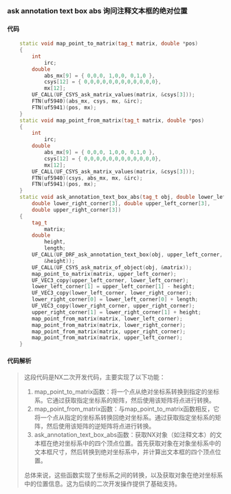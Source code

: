 ### ask annotation text box abs 询问注释文本框的绝对位置

#### 代码

```cpp
    static void map_point_to_matrix(tag_t matrix, double *pos)  
    {  
        int  
            irc;  
        double  
            abs_mx[9] = { 0,0,0, 1,0,0, 0,1,0 },  
            csys[12] = { 0,0,0,0,0,0,0,0,0,0,0,0},  
            mx[12];  
        UF_CALL(UF_CSYS_ask_matrix_values(matrix, &csys[3]));  
        FTN(uf5940)(abs_mx, csys, mx, &irc);  
        FTN(uf5941)(pos, mx);  
    }  
    static void map_point_from_matrix(tag_t matrix, double *pos)  
    {  
        int  
            irc;  
        double  
            abs_mx[9] = { 0,0,0, 1,0,0, 0,1,0 },  
            csys[12] = { 0,0,0,0,0,0,0,0,0,0,0,0},  
            mx[12];  
        UF_CALL(UF_CSYS_ask_matrix_values(matrix, &csys[3]));  
        FTN(uf5940)(csys, abs_mx, mx, &irc);  
        FTN(uf5941)(pos, mx);  
    }  
    static void ask_annotation_text_box_abs(tag_t obj, double lower_left_corner[3],  
        double lower_right_corner[3], double upper_left_corner[3],  
        double upper_right_corner[3])  
    {  
        tag_t  
            matrix;  
        double  
            height,  
            length;  
        UF_CALL(UF_DRF_ask_annotation_text_box(obj, upper_left_corner, &length,  
            &height));  
        UF_CALL(UF_CSYS_ask_matrix_of_object(obj, &matrix));  
        map_point_to_matrix(matrix, upper_left_corner);  
        UF_VEC3_copy(upper_left_corner, lower_left_corner);  
        lower_left_corner[1] = upper_left_corner[1] - height;  
        UF_VEC3_copy(lower_left_corner, lower_right_corner);  
        lower_right_corner[0] = lower_left_corner[0] + length;  
        UF_VEC3_copy(lower_right_corner, upper_right_corner);  
        upper_right_corner[1] = lower_right_corner[1] + height;  
        map_point_from_matrix(matrix, lower_left_corner);  
        map_point_from_matrix(matrix, lower_right_corner);  
        map_point_from_matrix(matrix, upper_right_corner);  
        map_point_from_matrix(matrix, upper_left_corner);  
    }

```

#### 代码解析

> 这段代码是NX二次开发代码，主要实现了以下功能：
>
> 1. map_point_to_matrix函数：将一个点从绝对坐标系转换到指定的坐标系。它通过获取指定坐标系的矩阵，然后使用该矩阵将点进行转换。
> 2. map_point_from_matrix函数：与map_point_to_matrix函数相反，它将一个点从指定的坐标系转换回绝对坐标系。通过获取指定坐标系的矩阵，然后使用该矩阵的逆矩阵将点进行转换。
> 3. ask_annotation_text_box_abs函数：获取NX对象（如注释文本）的文本框在绝对坐标系中的四个顶点位置。首先获取对象在对象坐标系中的文本框尺寸，然后转换到绝对坐标系中，并计算出文本框的四个顶点位置。
>
> 总体来说，这些函数实现了坐标系之间的转换，以及获取对象在绝对坐标系中的位置信息。这为后续的二次开发操作提供了基础支持。
>
